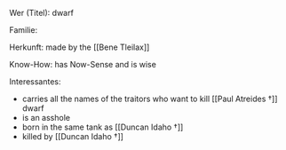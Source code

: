 Wer (Titel): dwarf

Familie:

Herkunft: made by the [[Bene Tleilax]] 

Know-How: has Now-Sense and is wise

Interessantes: 
- carries all the names of the traitors who want to kill [[Paul Atreides †]] dwarf 
- is an asshole 
- born in the same tank as [[Duncan Idaho †]] 
- killed by [[Duncan Idaho †]]